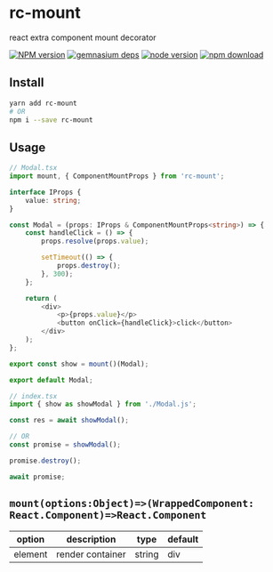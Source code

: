 # rc-mount

react extra component mount decorator

[![NPM version][npm-image]][npm-url]
[![gemnasium deps][gemnasium-image]][gemnasium-url]
[![node version][node-image]][node-url]
[![npm download][download-image]][download-url]

[npm-image]: http://img.shields.io/npm/v/rc-mount.svg?style=flat-square

[npm-url]: http://npmjs.org/package/rc-mount

[gemnasium-image]: http://img.shields.io/gemnasium/yeliex/rc-mount.svg?style=flat-square

[gemnasium-url]: https://gemnasium.com/yeliex/rc-mount

[node-image]: https://img.shields.io/badge/node.js-%3E=_0.10-green.svg?style=flat-square

[node-url]: http://nodejs.org/download/

[download-image]: https://img.shields.io/npm/dm/rc-mount.svg?style=flat-square

[download-url]: https://npmjs.org/package/rc-mount

## Install

```bash
yarn add rc-mount
# OR
npm i --save rc-mount
```

## Usage

```typescript jsx
// Modal.tsx
import mount, { ComponentMountProps } from 'rc-mount';

interface IProps {
    value: string;
}

const Modal = (props: IProps & ComponentMountProps<string>) => {
    const handleClick = () => {
        props.resolve(props.value);

        setTimeout(() => {
            props.destroy();
        }, 300);
    };

    return (
        <div>
            <p>{props.value}</p>
            <button onClick={handleClick}>click</button>
        </div>
    );
};

export const show = mount()(Modal);

export default Modal;

// index.tsx
import { show as showModal } from './Modal.js';

const res = await showModal();

// OR
const promise = showModal();

promise.destroy();

await promise;
```

## ```mount(options:Object)=>(WrappedComponent: React.Component)=>React.Component```

| option | description | type | default |
| --- | --- | --- | --- |
| element | render container | string | div |
